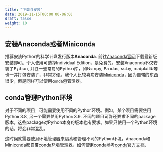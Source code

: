 ```yaml
---
title: "下载与安装"
date: 2019-11-15T00:00:00-06:00
draft: false
weight: 10
---
```


## 安装Anaconda或者Miniconda

推荐安装Python的科学计算发行版本**Anaconda**. 前往[Anaconda官网](https://www.anaconda.com/)下载最新版安装即可。个人使用可选择Individual Edition，是免费的。安装Anaconda不仅安装了Python, 并且一些常用的Python库，如Numpy, Pandas, scipy, matplotlib等也一并打包安装了，非常方便。我个人比较喜欢安装[Miniconda](https://docs.conda.io/en/latest/miniconda.html)，因为自带的东西很少，但是同样可以使用`conda`包管理器。

## conda管理Python环境

对于不同的项目，可能需要使用不同的Python环境。例如，某个项目需要使用Python 3.8, 另一个需要使用Python 3.9. 不同的项目可能还要求不同的package版本，这些package对Python本身的版本也有要求。如果只使用一个Python环境的话，将会非常混乱。

这时候就需要使用环境管理器来隔离和管理不同的Python环境，Anaconda和Miniconda都自带conda环境管理器。如何使用conda参考[conda官方文档](https://docs.conda.io/projects/conda/en/latest/user-guide/tasks/manage-environments.html)。
